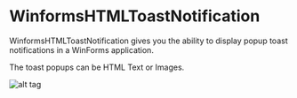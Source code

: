 # WinformsHTMLToastNotification


WinformsHTMLToastNotification gives you the ability to display popup toast notifications in a WinForms application.

The toast popups can be HTML Text or Images.

![alt tag](https://raw.githubusercontent.com/OceanAirdrop/WinformsHTMLToastNotification/master/ToastNotificationOSD/Images/demo.gif)





